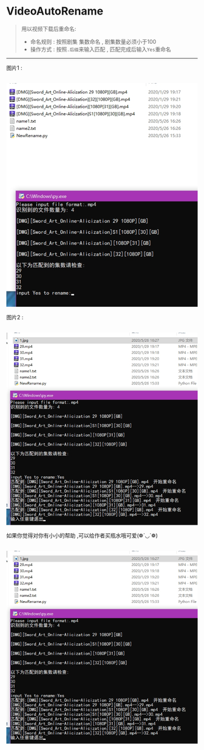 # VideoAutoRename
> 用以视频下载后重命名:
>
> * 命名规则 : 按照剧集 集数命名 , 剧集数量必须小于100
> * 操作方式 : 按照`.后缀`来输入匹配 , 匹配完成后输入`Yes`重命名
*********************************************************
图片1 :

​	![](https://github.com/whjlinyi/VideoAutoRename/blob/master/Img/1.jpg)

图片2 :

​	![](https://github.com/whjlinyi/VideoAutoRename/blob/master/Img/2.jpg)

如果你觉得对你有小小的帮助 ,可以给作者买瓶水哦可爱(❁´◡`❁)

​	![](https://github.com/whjlinyi/VideoAutoRename/blob/master/Img/2.jpg)

